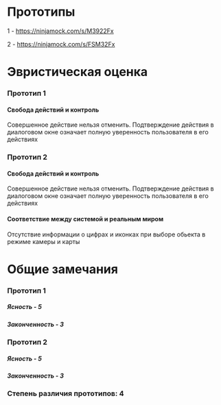 # Прототипы


1 - https://ninjamock.com/s/M3922Fx

2 - https://ninjamock.com/s/FSM32Fx

# Эвристическая оценка

### Прототип 1

#### Свобода действий и контроль

Совершенное действие нельзя отменить. Подтверждение действия в диалоговом окне означает полную уверенность пользователя в его действиях

### Прототип 2


#### Свобода действий и контроль

Совершенное действие нельзя отменить. Подтверждение действия в диалоговом окне означает полную уверенность пользователя в его действиях

#### Соответствие между системой и реальным миром

Отсутствие информации о цифрах и иконках при выборе обьекта в режиме камеры и карты

# Общие замечания

### Прототип 1

##### Ясность - 5

##### Законченность - 3

### Прототип 2

##### Ясность - 5

##### Законченность - 3

### Степень различия прототипов: 4
